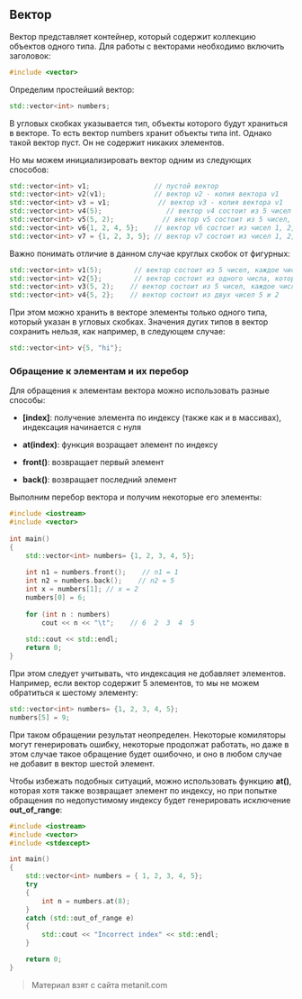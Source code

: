 ## Вектор

Вектор представляет контейнер, который содержит коллекцию объектов одного типа. Для работы с векторами необходимо включить заголовок:

```cpp
#include <vector>
```

Определим простейший вектор:

```cpp
std::vector<int> numbers;
```

В угловых скобках указывается тип, объекты которого будут храниться в векторе. То есть вектор numbers хранит объекты типа int. Однако такой вектор пуст. Он не содержит никаких элементов.

Но мы можем инициализировать вектор одним из следующих способов:

```cpp
std::vector<int> v1;                // пустой вектор
std::vector<int> v2(v1);            // вектор v2 - копия вектора v1
std::vector<int> v3 = v1;            // вектор v3 - копия вектора v1
std::vector<int> v4(5);                // вектор v4 состоит из 5 чисел
std::vector<int> v5(5, 2);            // вектор v5 состоит из 5 чисел, каждое число равно 2
std::vector<int> v6{1, 2, 4, 5};    // вектор v6 состоит из чисел 1, 2, 4, 5
std::vector<int> v7 = {1, 2, 3, 5}; // вектор v7 состоит из чисел 1, 2, 4, 5
```

Важно понимать отличие в данном случае круглых скобок от фигурных:

```cpp
std::vector<int> v1(5);        // вектор состоит из 5 чисел, каждое число в векторе равно 0
std::vector<int> v2{5};        // вектор состоит из одного числа, которое равно 5
std::vector<int> v3(5, 2);    // вектор состоит из 5 чисел, каждое число равно 2
std::vector<int> v4{5, 2};    // вектор состоит из двух чисел 5 и 2
```

При этом можно хранить в векторе элементы только одного типа, который указан в угловых скобках. Значения дугих типов в вектор сохранить нельзя, как например, в следующем случае:

```cpp
std::vector<int> v{5, "hi"};
```

### Обращение к элементам и их перебор

Для обращения к элементам вектора можно использовать разные способы:

- **[index]**: получение элемента по индексу (также как и в массивах), индексация начинается с нуля

- **at(index)**: функция возращает элемент по индексу

- **front()**: возвращает первый элемент

- **back()**: возвращает последний элемент

Выполним перебор вектора и получим некоторые его элементы:

```cpp
#include <iostream>
#include <vector>
 
int main()
{
    std::vector<int> numbers= {1, 2, 3, 4, 5};
    
    int n1 = numbers.front();    // n1 = 1
    int n2 = numbers.back();    // n2 = 5
    int x = numbers[1]; // x = 2
    numbers[0] = 6;
    
    for (int n : numbers)
        cout << n << "\t";    // 6  2  3  4  5
    
    std::cout << std::endl;
    return 0;
}
```

При этом следует учитывать, что индексация не добавляет элементов. Например, если вектор содержит 5 элементов, то мы не можем обратиться к шестому элементу:

```cpp
std::vector<int> numbers= {1, 2, 3, 4, 5};
numbers[5] = 9;
```

При таком обращении результат неопределен. Некоторые комиляторы могут генерировать ошибку, некоторые продолжат работать, но даже в этом случае такое обращение будет ошибочно, и оно в любом случае не добавит в вектор шестой элемент.

Чтобы избежать подобных ситуаций, можно использовать функцию **at()**, которая хотя также возвращает элемент по индексу, но при попытке обращения по недопустимому индексу будет генерировать исключение **out_of_range**:

```cpp
#include <iostream>
#include <vector>
#include <stdexcept>

int main()
{
    std::vector<int> numbers = { 1, 2, 3, 4, 5};
    try
    {
        int n = numbers.at(8);
    }
    catch (std::out_of_range e)
    {
        std::cout << "Incorrect index" << std::endl;
    }

    return 0;
}
```


> Материал взят с сайта metanit.com